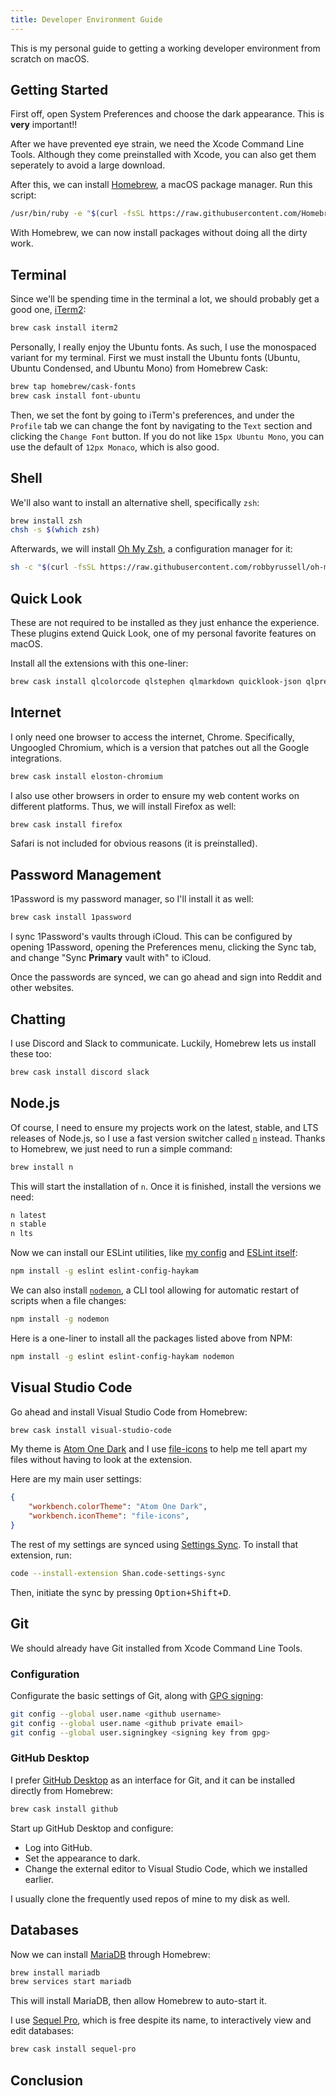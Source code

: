 ```yaml
---
title: Developer Environment Guide
---
```


This is my personal guide to getting a working developer environment from scratch on macOS.

## Getting Started

First off, open System Preferences and choose the dark appearance. This is **very** important!!

After we have prevented eye strain, we need the Xcode Command Line Tools. Although they come preinstalled with Xcode, you can also get them seperately to avoid a large download.

After this, we can install [Homebrew](https://brew.sh/), a macOS package manager. Run this script:

```bash
/usr/bin/ruby -e "$(curl -fsSL https://raw.githubusercontent.com/Homebrew/install/master/install)"
```

With Homebrew, we can now install packages without doing all the dirty work.

## Terminal

Since we'll be spending time in the terminal a lot, we should probably get a good one, [iTerm2](https://iterm2.com/):

```bash
brew cask install iterm2
```

Personally, I really enjoy the Ubuntu fonts. As such, I use the monospaced variant for my terminal. First we must install the Ubuntu fonts (Ubuntu, Ubuntu Condensed, and Ubuntu Mono) from Homebrew Cask:

```bash
brew tap homebrew/cask-fonts
brew cask install font-ubuntu
```

Then, we set the font by going to iTerm's preferences, and under the `Profile` tab we can change the font by navigating to the `Text` section and clicking the `Change Font` button. If you do not like `15px Ubuntu Mono`, you can use the default of `12px Monaco`, which is also good.

## Shell

We'll also want to install an alternative shell, specifically `zsh`:

```bash
brew install zsh
chsh -s $(which zsh)
```

Afterwards, we will install [Oh My Zsh](https://github.com/robbyrussell/oh-my-zsh), a configuration manager for it:

```bash
sh -c "$(curl -fsSL https://raw.githubusercontent.com/robbyrussell/oh-my-zsh/master/tools/install.sh)"
```

## Quick Look

These are not required to be installed as they just enhance the experience. These plugins extend Quick Look, one of my personal favorite features on macOS.

Install all the extensions with this one-liner:

```bash
brew cask install qlcolorcode qlstephen qlmarkdown quicklook-json qlprettypatch quicklook-csv betterzipql webpquicklook suspicious-package
```

## Internet

I only need one browser to access the internet, Chrome. Specifically, Ungoogled Chromium, which is a version that patches out all the Google integrations.

```bash
brew cask install eloston-chromium
```

I also use other browsers in order to ensure my web content works on different platforms. Thus, we will install Firefox as well:

```bash
brew cask install firefox
```

Safari is not included for obvious reasons (it is preinstalled).

## Password Management

1Password is my password manager, so I'll install it as well:

```bash
brew cask install 1password
```

I sync 1Password's vaults through iCloud. This can be configured by opening 1Password, opening the Preferences menu, clicking the Sync tab, and change "Sync **Primary** vault with" to iCloud.

Once the passwords are synced, we can go ahead and sign into Reddit and other websites.

## Chatting

I use Discord and Slack to communicate. Luckily, Homebrew lets us install these too:

```bash
brew cask install discord slack
```

## Node.js

Of course, I need to ensure my projects work on the latest, stable, and LTS releases of Node.js, so I use a fast version switcher called [`n`](https://github.com/tj/n) instead. Thanks to Homebrew, we just need to run a simple command:

```bash
brew install n
```

This will start the installation of `n`. Once it is finished, install the versions we need:

```bash
n latest
n stable
n lts
```

Now we can install our ESLint utilities, like [my config](https://github.com/haykam821/ESLint-Config-Haykam) and [ESLint itself](https://eslint.org/):

```bash
npm install -g eslint eslint-config-haykam
```

We can also install [`nodemon`](https://github.com/remy/nodemon), a CLI tool allowing for automatic restart of scripts when a file changes:

```bash
npm install -g nodemon
```

Here is a one-liner to install all the packages listed above from NPM:

```bash
npm install -g eslint eslint-config-haykam nodemon
```

## Visual Studio Code

Go ahead and install Visual Studio Code from Homebrew:

```bash
brew cask install visual-studio-code
```

My theme is [Atom One Dark](https://marketplace.visualstudio.com/items?itemName=akamud.vscode-theme-onedark) and I use [file-icons](https://marketplace.visualstudio.com/items?itemName=file-icons.file-icons) to help me tell apart my files without having to look at the extension.

Here are my main user settings:

```json
{
    "workbench.colorTheme": "Atom One Dark",
    "workbench.iconTheme": "file-icons",
}
```

The rest of my settings are synced using [Settings Sync](https://marketplace.visualstudio.com/items?itemName=Shan.code-settings-sync). To install that extension, run:

```bash
code --install-extension Shan.code-settings-sync
```

Then, initiate the sync by pressing <kbd>Option+Shift+D</kbd>.

## Git

We should already have Git installed from Xcode Command Line Tools.

### Configuration

Configurate the basic settings of Git, along with [GPG signing](https://help.github.com/en/articles/signing-commits):

```bash
git config --global user.name <github username>
git config --global user.name <github private email>
git config --global user.signingkey <signing key from gpg>
```

### GitHub Desktop

I prefer [GitHub Desktop](https://desktop.github.com/) as an interface for Git, and it can be installed directly from Homebrew:

```bash
brew cask install github
```

Start up GitHub Desktop and configure:

- Log into GitHub.
- Set the appearance to dark.
- Change the external editor to Visual Studio Code, which we installed earlier.

I usually clone the frequently used repos of mine to my disk as well.

## Databases

Now we can install [MariaDB](https://mariadb.com/) through Homebrew:

```bash
brew install mariadb
brew services start mariadb
```

This will install MariaDB, then allow Homebrew to auto-start it.

I use [Sequel Pro](https://sequelpro.com/), which is free despite its name, to interactively view and edit databases:

```bash
brew cask install sequel-pro
```

## Conclusion
